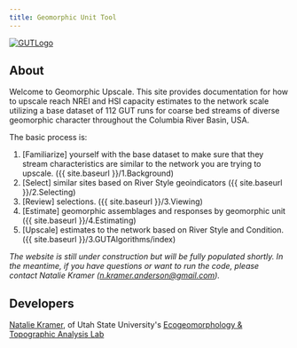 ```yaml
---
title: Geomorphic Unit Tool
---
```


[![GUTLogo]({{site.baseurl}}/assets/images/GUTLogo.png)]({{site.baseurl}}/assets/images/hr/GUTLogo.png)

## About

Welcome to Geomorphic Upscale. This site provides documentation for how to upscale reach  NREI and HSI capacity estimates to the network scale utilizing a base dataset of 112 GUT runs for coarse bed streams of diverse geomorphic character  throughout the Columbia River Basin, USA.

The basic process is:

1. [Familiarize] yourself with the base dataset to make sure that they stream characteristics are similar to the network you are trying to upscale. ({{ site.baseurl }}/1.Background) 
2. [Select] similar sites based on River Style geoindicators ({{ site.baseurl }}/2.Selecting)
3. [Review] selections. ({{ site.baseurl }}/3.Viewing)
4. [Estimate] geomorphic assemblages and responses by geomorphic unit ({{ site.baseurl }}/4.Estimating)
5. [Upscale] estimates to the network based on River Style and Condition. ({{ site.baseurl }}/3.GUTAlgorithms/index)

*The website is still under construction but will be fully populated shortly.  In the meantime, if you have questions or want to run the code, please contact Natalie Kramer (n.kramer.anderson@gmail.com).*

## Developers

[Natalie Kramer](http://etal.joewheaton.org/people/researchers-technicians/natalie-kramer),  of Utah State University's [Ecogeomorphology & Topographic Analysis Lab](http://etal.joewheaton.org/)

